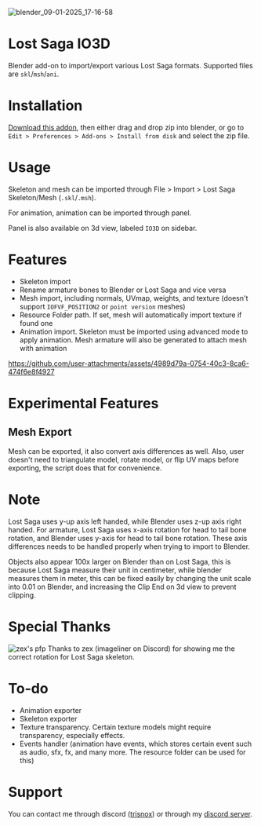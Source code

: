 ![blender_09-01-2025_17-16-58](https://github.com/user-attachments/assets/81e0ccc4-e4dc-43d4-9dad-47e8f554c572)

# Lost Saga IO3D
Blender add-on to import/export various Lost Saga formats. Supported files are `skl`/`msh`/`ani`.

# Installation
[Download this addon](https://github.com/Trisnox/lost-saga-io3d/releases/latest), then either drag and drop zip into blender, or go to `Edit > Preferences > Add-ons > Install from disk` and select the zip file.

# Usage
Skeleton and mesh can be imported through File > Import > Lost Saga Skeleton/Mesh (`.skl`/`.msh`).

For animation, animation can be imported through panel.

Panel is also available on 3d view, labeled `IO3D` on sidebar.

# Features
- Skeleton import
- Rename armature bones to Blender or Lost Saga and vice versa
- Mesh import, including normals, UVmap, weights, and texture (doesn't support `IOFVF_POSITION2` or `point version` meshes)
- Resource Folder path. If set, mesh will automatically import texture if found one
- Animation import. Skeleton must be imported using advanced mode to apply animation. Mesh armature will also be generated to attach mesh with animation



https://github.com/user-attachments/assets/4989d79a-0754-40c3-8ca6-474f6e8f4927



# Experimental Features
## Mesh Export
Mesh can be exported, it also convert axis differences as well. Also, user doesn't need to triangulate model, rotate model, or flip UV maps before exporting, the script does that for convenience.

# Note
Lost Saga uses y-up axis left handed, while Blender uses z-up axis right handed. For armature, Lost Saga uses x-axis rotation for head to tail bone rotation, and Blender uses y-axis for head to tail bone rotation. These axis differences needs to be handled properly when trying to import to Blender.

Objects also appear 100x larger on Blender than on Lost Saga, this is because Lost Saga measure their unit in centimeter, while blender measures them in meter, this can be fixed easily by changing the unit scale into 0.01 on Blender, and increasing the Clip End on 3d view to prevent clipping.

# Special Thanks
![zex's pfp](https://cdn.discordapp.com/avatars/168260795233206272/a_0b2d1becd61b1f08965a0a4f87b96c69.gif?size=128)
Thanks to zex (imageliner on Discord) for showing me the correct rotation for Lost Saga skeleton.

# To-do
- Animation exporter
- Skeleton exporter
- Texture transparency. Certain texture models might require transparency, especially effects.
- Events handler (animation have events, which stores certain event such as audio, sfx, fx, and many more. The resource folder can be used for this)

# Support
You can contact me through discord ([trisnox](https://discord.com/users/543595002031243300)) or through my [discord server](https://discord.gg/dJUMU9Gkw2).
